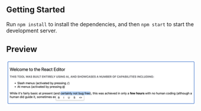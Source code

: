 ## Getting Started

Run `npm install` to install the dependencies, and then `npm start` to start the development server.

## Preview

![A preview of the editor](https://github.com/shaggy8871/react-editor/blob/main/preview.png?raw=true)

